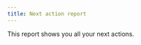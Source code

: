 ```yaml
---
title: Next action report
---
```


This report shows you all your next actions.


<asciinema-player
  src="/casts/next.cast"
  rows="25"
  cols="80"
  autoplay="true"
  preloop="true"
  loop="true">
  </asciinema-player>
